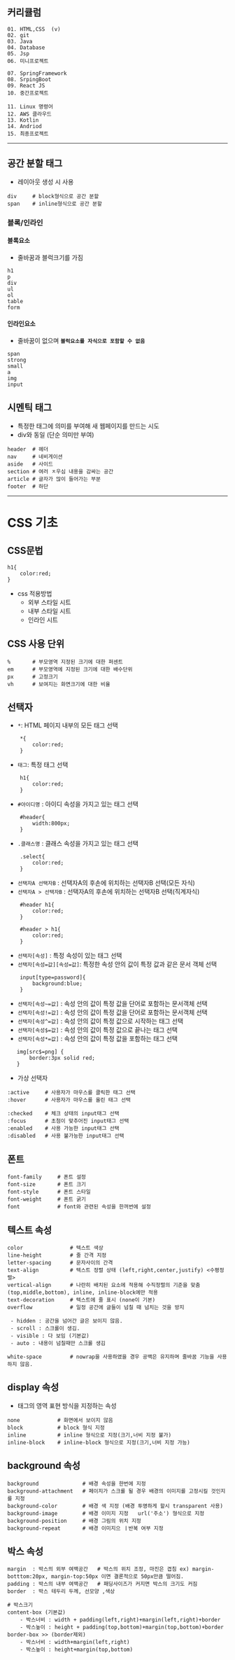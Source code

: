## 커리큘럼
```
01. HTML,CSS  (v)
02. git
03. Java
04. Database
05. Jsp
06. 미니프로젝트

07. SpringFramework
08. SrpingBoot
09. React JS
10. 중간프로젝트

11. Linux 명령어
12. AWS 클라우드
13. Kotlin
14. Andriod
15. 최종프로젝트
```
---

## 공간 분할 태그
- 레이아웃 생성 시 사용


```
div     # block형식으로 공간 분할
span    # inline형식으로 공간 분할
```

### 블록/인라인
#### 블록요소
- 줄바꿈과 블럭크기를 가짐


```
h1
p
div
ul
ol
table
form
```

#### 인라인요소
- 줄바꿈이 없으며 **`블럭요소를 자식으로 포함할 수 없음`**


```
span
strong
small
a
img
input
```

## 시멘틱 태그
- 특정한 태그에 의미를 부여해 새 웹페이지를 만드는 시도
- div와 동일 (단순 의미만 부여)


```
header  # 헤더
nav     # 네비게이션
aside   # 사이드
section # 여러 ㅈ우심 내용을 감싸는 공간
article # 글자가 많이 들어가는 부분
footer  # 하단
```

---
# CSS 기초
## CSS문법
```
h1{
    color:red;
}
```
+ css 적용방법
    - 외부 스타일 시트
    - 내부 스타일 시트
    - 인라인 시트

## CSS 사용 단위
```
%       # 부모영역 지정된 크기에 대한 퍼센트
em      # 부모영역에 지정된 크기에 대한 배수단위
px      # 고정크기
vh      # 보여지는 화면크기에 대한 비율
```

## 선택자
- `*`:  HTML 페이지 내부의 모든 태그 선택


```
    *{
        color:red;
    }
```

- `태그`: 특정 태그 선택


```
    h1{
        color:red;
    }
```

- `#아이디명` : 아이디 속성을 가지고 있는 태그 선택


```
    #header{
        width:800px;
    }
```

- `.클래스명` : 클래스 속성을 가지고 있는 태그 선택


```
    .select{
        color:red;
    }
```

- `선택자A 선택자B` : 선택자A의 후손에 위치하는 선택자B 선택(모든 자식)
- `선택자A > 선택자B` : 선택자A의 후손에 위치하는 선택자B 선택(직계자식)


```
    #header h1{
        color:red;
    }

    #header > h1{
        color:red;
    }
```

- `선택자[속성]` : 특정 속성이 있는 태그 선택
- `선택자[속성=값][속성=값]`: 특정한 속성 안의 값이 특정 값과 같은 문서 객체 선택 


```
    input[type=password]{
        background:blue;
    }
```

- `선택자[속성~=값]` : 속성 안의 값이 특정 값을 단어로 포함하는 문서객체 선택
- `선택자[속성!=값]` : 속성 안의 값이 특정 값을 단어로 포함하는 문서객체 선택
- `선택자[속성^=값]` : 속성 안의 값이 특정 값으로 시작하는 태그 선택
- `선택자[속성$=값]` : 속성 안의 값이 특정 값으로 끝나는 태그 선택
- `선택자[속성*=값]` : 속성 안의 값이 특정 값을 포함하는 태그 선택


 ```
    img[src$=png] {
        border:3px solid red;
    }
```

- 가상 선택자



```
:active     # 사용자가 마우스를 클릭한 태그 선택
:hover      # 사용자가 마우스를 올린 태그 선택

:checked    # 체크 상태의 input태그 선택 
:focus      # 초첨이 맞추어진 input태그 선택
:enabled    # 사용 가능한 input태그 선택
:disabled   # 사용 불가능한 input태그 선택
```


## 폰트
```
font-family     # 폰트 설정
font-size       # 폰트 크기
font-style      # 폰트 스타일
font-weight     # 폰트 굵기
font            # font와 관련된 속성을 한꺼번에 설정
```

## 텍스트 속성
```
color               # 텍스트 색상
line-height         # 줄 간격 지정
letter-spacing      # 문자사이의 간격
text-align          # 텍스트 정렬 상태 (left,right,center,justify) <수평정렬>
vertical-align      # 나란히 배치된 요소에 적용해 수직정렬의 기준을 맞춤 (top,middle,bottom), inline, inline-block에만 적용
text-decoration     # 텍스트에 줄 표시 (none이 기본)
overflow            # 일정 공간에 글들이 넘칠 때 넘치는 것을 방지

 - hidden : 공간을 넘어간 글은 보이지 않음.
 - scroll : 스크롤이 생김.
 - visible : 다 보임 (기본값)
 - auto : 내용이 넘칠때만 스크롤 생김

white-space         # nowrap을 사용하였을 경우 공백은 유지하며 줄바꿈 기능을 사용하지 않음.
```

## display 속성
- 태그의 영역 표현 방식을 지정하는 속성


```
none            # 화면에서 보이지 않음
block           # block 형식 지정
inline          # inline 형식으로 지정(크기,너비 지정 불가)    
inline-block    # inline-block 형식으로 지정(크기,너비 지정 가능)
```

## background 속성
```
background              # 배경 속성을 한번에 지정
background-attachment   # 페이지가 스크롤 될 경우 배경의 이미지를 고정시킬 것인지를 지정
background-color        # 배경 색 지정 (배경 투명하게 할시 transparent 사용)
background-image        # 배경 이미지 지정   url('주소') 형식으로 지정        
background-position     # 배경 그림의 위치 지정
background-repeat       # 배경 이미지으 ㅣ반복 여부 지정
```

## 박스 속성
```
margin  : 박스의 외부 여백공간   # 박스의 위치 조정, 마진은 겹침 ex) margin-botttom:20px, margin-top:50px 이면 결론적으로 50px만큼 떨어짐.
padding : 박스의 내부 여백공간   # 패딩사이즈가 커지면 박스의 크기도 커짐
border  : 박스 테두리 두께, 선모양 ,색상

# 박스크기
content-box (기본값)
    - 박스너비 : width + padding(left,right)+margin(left,right)+border
    - 박스높이 : height + padding(top,bottom)+margin(top,bottom)+border
border-box >> (border제외)
    - 박스너비 : width+margin(left,right)
    - 박스높이 : height+margin(top,bottom)
```